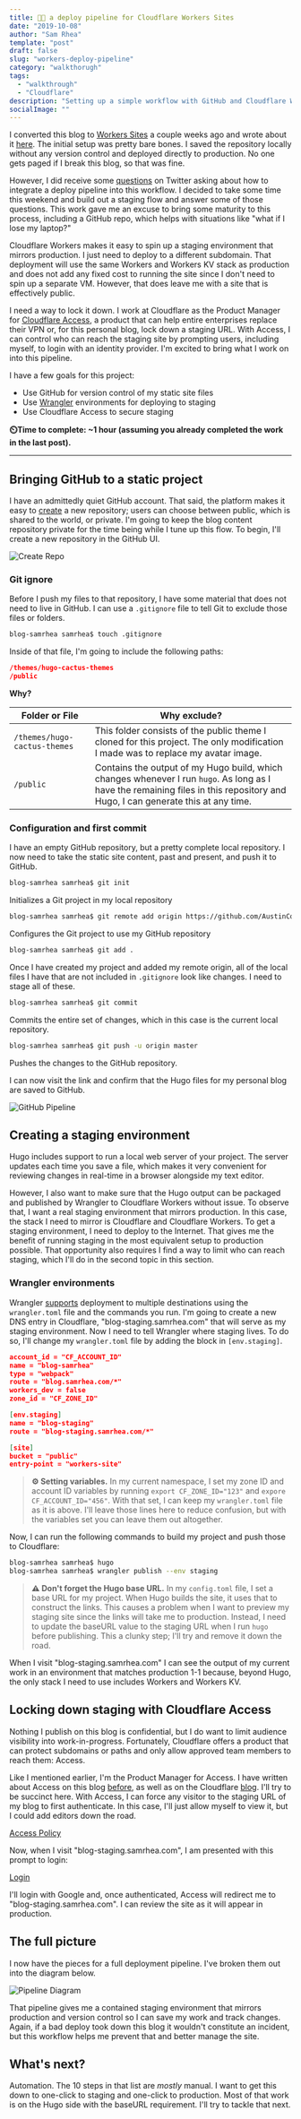 ```yaml
---
title: 🚚🔐 a deploy pipeline for Cloudflare Workers Sites
date: "2019-10-08"
author: "Sam Rhea"
template: "post"
draft: false
slug: "workers-deploy-pipeline"
category: "walkthorugh"
tags:
  - "walkthrough"
  - "Cloudflare"
description: "Setting up a simple workflow with GitHub and Cloudflare Workers for this blog."
socialImage: ""
---
```


I converted this blog to [Workers Sites](https://workers.cloudflare.com/sites/) a couple weeks ago and wrote about it [here](https://blog.samrhea.com/post/wrangler-sites/). The initial setup was pretty bare bones. I saved the repository locally without any version control and deployed directly to production. No one gets paged if I break this blog, so that was fine.

However, I did receive some [questions](https://twitter.com/LakeAustinBlvd/status/1179057951597879298) on Twitter asking about how to integrate a deploy pipeline into this workflow. I decided to take some time this weekend and build out a staging flow and answer some of those questions. This work gave me an excuse to bring some maturity to this process, including a GitHub repo, which helps with situations like "what if I lose my laptop?"

Cloudflare Workers makes it easy to spin up a staging environment that mirrors production. I just need to deploy to a different subdomain. That deployment will use the same Workers and Workers KV stack as production and does not add any fixed cost to running the site since I don't need to spin up a separate VM. However, that does leave me with a site that is effectively public.

I need a way to lock it down. I work at Cloudflare as the Product Manager for [Cloudflare Access](https://www.cloudflare.com/products/cloudflare-access/), a product that can help entire enterprises replace their VPN or, for this personal blog, lock down a staging URL. With Access, I can control who can reach the staging site by prompting users, including myself, to login with an identity provider. I'm excited to bring what I work on into this pipeline.

I have a few goals for this project:

* Use GitHub for version control of my static site files
* Use [Wrangler](https://github.com/cloudflare/wrangler) environments for deploying to staging
* Use Cloudflare Access to secure staging

**⏲️Time to complete: ~1 hour (assuming you already completed the work in the last post).**

---

## Bringing GitHub to a static project

I have an admittedly quiet GitHub account. That said, the platform makes it easy to [create](https://help.github.com/en/articles/create-a-repo) a new repository; users can choose between public, which is shared to the world, or private. I'm going to keep the blog content repository private for the time being while I tune up this flow. To begin, I'll create a new repository in the GitHub UI.

![Create Repo](../../../static/media/post-images/deploy-pipeline/create-repo.png)

### Git ignore

Before I push my files to that repository, I have some material that does not need to live in GitHub. I can use a `.gitignore` file to tell Git to exclude those files or folders.

```bash
blog-samrhea samrhea$ touch .gitignore
```

Inside of that file, I'm going to include the following paths:

```json
/themes/hugo-cactus-themes
/public
```

**Why?**

| Folder or File | Why exclude? |
|---|---|
| `/themes/hugo-cactus-themes` | This folder consists of the public theme I cloned for this project. The only modification I made was to replace my avatar image. |
| `/public` | Contains the output of my Hugo build, which changes whenever I run `hugo`. As long as I have the remaining files in this repository and Hugo, I can generate this at any time. |

### Configuration and first commit

I have an empty GitHub repository, but a pretty complete local repository. I now need to take the static site content, past and present, and push it to GitHub.

```bash
blog-samrhea samrhea$ git init
```

Initializes a Git project in my local repository

```bash
blog-samrhea samrhea$ git remote add origin https://github.com/AustinCorridor/blog-samrhea.git
```

Configures the Git project to use my GitHub repository

```bash
blog-samrhea samrhea$ git add .
```

Once I have created my project and added my remote origin, all of the local files I have that are not included in `.gitignore` look like changes. I need to stage all of these.

```bash
blog-samrhea samrhea$ git commit
```

Commits the entire set of changes, which in this case is the current local repository.

```bash
blog-samrhea samrhea$ git push -u origin master
```

Pushes the changes to the GitHub repository.

I can now visit the link and confirm that the Hugo files for my personal blog are saved to GitHub.

![GitHub Pipeline](../../../static/media/post-images/deploy-pipeline/github.png)

## Creating a staging environment

Hugo includes support to run a local web server of your project. The server updates each time you save a file, which makes it very convenient for reviewing changes in real-time in a browser alongside my text editor.

However, I also want to make sure that the Hugo output can be packaged and published by Wrangler to Cloudflare Workers without issue. To observe that, I want a real staging environment that mirrors production. In this case, the stack I need to mirror is Cloudflare and Cloudflare Workers. To get a staging environment, I need to deploy to the Internet. That gives me the benefit of running staging in the most equivalent setup to production possible. That opportunity also requires I find a way to limit who can reach staging, which I'll do in the second topic in this section.

### Wrangler environments

Wrangler [supports](https://github.com/cloudflare/wrangler/blob/master/docs/content/environments.md) deployment to multiple destinations using the `wrangler.toml` file and the commands you run. I'm going to create a new DNS entry in Cloudflare, "blog-staging.samrhea.com" that will serve as my staging environment. Now I need to tell Wrangler where staging lives. To do so, I'll change my `wrangler.toml` file by adding the block in `[env.staging]`.

```json
account_id = "CF_ACCOUNT_ID"
name = "blog-samrhea"
type = "webpack"
route = "blog.samrhea.com/*"
workers_dev = false
zone_id = "CF_ZONE_ID"

[env.staging]
name = "blog-staging"
route = "blog-staging.samrhea.com/*"

[site]
bucket = "public"
entry-point = "workers-site"
```

> **⚙️ Setting variables.**  In my current namespace, I set my zone ID and account ID variables by running `export CF_ZONE_ID="123"` and `expore CF_ACCOUNT_ID="456"`. With that set, I can keep my `wrangler.toml` file as it is above. I'll leave those lines here to reduce confusion, but with the variables set you can leave them out altogether.

Now, I can run the following commands to build my project and push those to Cloudflare:

```bash
blog-samrhea samrhea$ hugo
blog-samrhea samrhea$ wrangler publish --env staging
```

> **⚠️ Don't forget the Hugo base URL.**  In my `config.toml` file, I set a base URL for my project. When Hugo builds the site, it uses that to construct the links. This causes a problem when I want to preview my staging site since the links will take me to production. Instead, I need to update the baseURL value to the staging URL when I run `hugo` before publishing. This a clunky step; I'll try and remove it down the road.

When I visit "blog-staging.samrhea.com" I can see the output of my current work in an environment that matches production 1-1 because, beyond Hugo, the only stack I need to use includes Workers and Workers KV.

## Locking down staging with Cloudflare Access

Nothing I publish on this blog is confidential, but I do want to limit audience visibility into work-in-progress. Fortunately, Cloudflare offers a product that can protect subdomains or paths and only allow approved team members to reach them: Access.

Like I mentioned earlier, I'm the Product Manager for Access. I have written about Access on this blog [before](https://blog.samrhea.com/post/media-habits/), as well as on the Cloudflare [blog](https://blog.cloudflare.com/cloudflare-access-now-teams-of-any-size-can-turn-off-their-vpn/). I'll try to be succinct here. With Access, I can force any visitor to the staging URL of my blog to first authenticate. In this case, I'll just allow myself to view it, but I could add editors down the road.

[Access Policy](../../../static/media/post-images/deploy-pipeline/access-policy.png)

Now, when I visit "blog-staging.samrhea.com", I am presented with this prompt to login:

[Login](../../../static/media/post-images/deploy-pipeline/login.png)

I'll login with Google and, once authenticated, Access will redirect me to "blog-staging.samrhea.com". I can review the site as it will appear in production.

## The full picture

I now have the pieces for a full deployment pipeline. I've broken them out into the diagram below.

![Pipeline Diagram](../../../static/media/post-images/deploy-pipeline/pipeline-diagram-feature.png)

That pipeline gives me a contained staging environment that mirrors production and version control so I can save my work and track changes. Again, if a bad deploy took down this blog it wouldn't constitute an incident, but this workflow helps me prevent that and better manage the site.

## What's next?

Automation. The 10 steps in that list are _mostly_ manual. I want to get this down to one-click to staging and one-click to production. Most of that work is on the Hugo side with the baseURL requirement. I'll try to tackle that next.